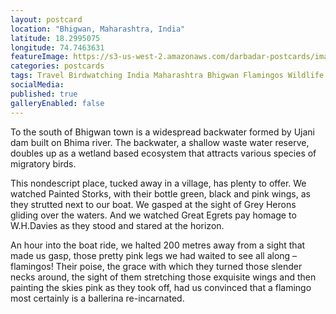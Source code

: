 ```yaml
---
layout: postcard
location: "Bhigwan, Maharashtra, India"
latitude: 18.2995075
longitude: 74.7463631
featureImage: https://s3-us-west-2.amazonaws.com/darbadar-postcards/images/1_flamingos.jpg
categories: postcards
tags: Travel Birdwatching India Maharashtra Bhigwan Flamingos Wildlife
socialMedia: 
published: true
galleryEnabled: false
---
```


To the south of Bhigwan town is a widespread backwater formed by Ujani dam built on Bhima river. The backwater, a shallow waste water reserve, doubles up as a wetland based ecosystem that attracts various species of migratory birds.

This nondescript place, tucked away in a village, has plenty to offer. We watched Painted Storks, with their bottle­ green, black and pink wings, as they strutted next to our boat. We gasped at the sight of Grey Herons gliding over the waters. And we watched Great Egrets pay homage to W.H.Davies as they stood and stared at the horizon.

An hour into the boat­ ride, we halted 200 metres away from a sight that made us gasp, those pretty pink legs we had waited to see all along – flamingos! Their poise, the grace with which they turned those slender necks around, the sight of them stretching those exquisite wings and then painting the skies pink as they took off, had us convinced that a flamingo most certainly is a ballerina re-incarnated.